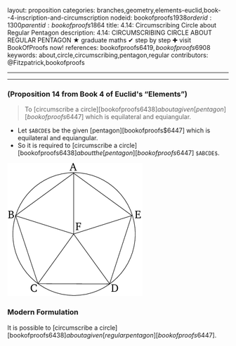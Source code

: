 layout: proposition
categories: branches,geometry,elements-euclid,book--4-inscription-and-circumscription
nodeid: bookofproofs$1938
orderid: 1300
parentid: bookofproofs$1864
title: 4.14: Circumscribing Circle about Regular Pentagon
description: 4.14: CIRCUMSCRIBING CIRCLE ABOUT REGULAR PENTAGON &#9733; graduate maths &#10004; step by step &#10010; visit BookOfProofs now!
references: bookofproofs$6419,bookofproofs$6908
keywords: about,circle,circumscribing,pentagon,regular
contributors: @Fitzpatrick,bookofproofs

---


---

### (Proposition 14 from Book 4 of Euclid's “Elements”)

> To [circumscribe a circle][bookofproofs$6438] about a given [pentagon][bookofproofs$6447] which is equilateral and equiangular.
* Let `$ABCDE$` be the given [pentagon][bookofproofs$6447] which is equilateral and equiangular.
* So it is required to [circumscribe a circle][bookofproofs$6438] about the [pentagon][bookofproofs$6447] `$ABCDE$`.


![fig14e](https://github.com/bookofproofs/bookofproofs.github.io/blob/main/_sources/_assets/images/euclid/Book04/fig14e.png?raw=true)


### Modern Formulation

It is possible to [circumscribe a circle][bookofproofs$6438] about a given [regular pentagon][bookofproofs$6447].
